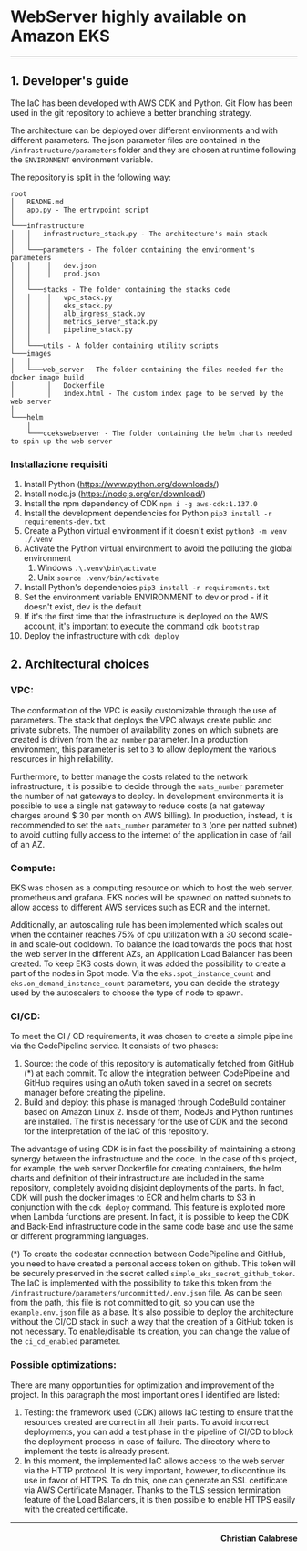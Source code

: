 # WebServer highly available on Amazon EKS

___

## 1. Developer's guide

The IaC has been developed with AWS CDK and Python. Git Flow has been used in the git repository to achieve a better 
branching strategy.

The architecture can be deployed over different environments and with different parameters. The json parameter files are 
contained in the `/infrastructure/parameters` folder and they are chosen at runtime following the `ENVIRONMENT` 
environment variable.

The repository is split in the following way:

```
root
│   README.md
│   app.py - The entrypoint script
│
└───infrastructure
│   │   infrastructure_stack.py - The architecture's main stack
│   │
│   └───parameters - The folder containing the environment's parameters
│   │    │   dev.json
│   │    │   prod.json
│   │
│   └───stacks - The folder containing the stacks code
│   │    │   vpc_stack.py
│   │    │   eks_stack.py
│   │    │   alb_ingress_stack.py
│   │    │   metrics_server_stack.py
│   │    │   pipeline_stack.py
│   │
│   └───utils - A folder containing utility scripts
└───images
│   │
│   └───web_server - The folder containing the files needed for the docker image build
│        │   Dockerfile
│        │   index.html - The custom index page to be served by the web server
│
└───helm
    │
    └───ccekswebserver - The folder containing the helm charts needed to spin up the web server
```

### Installazione requisiti

1. Install Python (https://www.python.org/downloads/)
2. Install node.js (https://nodejs.org/en/download/)
3. Install the npm dependency of CDK `npm i -g aws-cdk:1.137.0`
4. Install the development dependencies for Python `pip3 install -r requirements-dev.txt`
5. Create a Python virtual environment if it doesn't exist `python3 -m venv ./.venv`
6. Activate the Python virtual environment to avoid the polluting the global environment
    1. Windows `.\.venv\bin\activate`
    2. Unix `source .venv/bin/activate`
7. Install Python's dependencies `pip3 install -r requirements.txt`
8. Set the environment variable ENVIRONMENT to dev or prod - if it doesn't exist, dev is the default
9. If it's the first time that the infrastructure is deployed on the AWS account, [it's important to execute the command](https://docs.aws.amazon.com/cdk/latest/guide/bootstrapping.html) `cdk bootstrap`  
10. Deploy the infrastructure with `cdk deploy`

## 2. Architectural choices

### VPC:

The conformation of the VPC is easily customizable through the use of parameters. The stack that deploys the VPC
always create public and private subnets. The number of availability zones on which subnets are created is driven
from the `az_number` parameter. In a production environment, this parameter is set to `3` to allow deployment
the various resources in high reliability.

Furthermore, to better manage the costs related to the network infrastructure, it is possible to decide through the
`nats_number` parameter the number of nat gateways to deploy. In development environments it is possible to use a single
nat gateway to reduce costs (a nat gateway charges around $ 30 per month on AWS billing). In production,
instead, it is recommended to set the `nats_number` parameter to `3` (one per natted subnet) to avoid cutting
fully access to the internet of the application in case of fail of an AZ.

### Compute:

EKS was chosen as a computing resource on which to host the web server, prometheus and grafana. EKS nodes will be spawned on natted subnets to allow access to different AWS services such as ECR
and the internet.

Additionally, an autoscaling rule has been implemented which scales out when the container reaches 75% of
cpu utilization with a 30 second scale-in and scale-out cooldown. To balance the load towards the pods that host the web server in the different AZs, an Application Load Balancer has been created. To keep EKS costs down, it was
added the possibility to create a part of the nodes in Spot mode. Via the `eks.spot_instance_count`
and `eks.on_demand_instance_count` parameters, you can decide the strategy used by the autoscalers to choose the type of node to
spawn.

### CI/CD:

To meet the CI / CD requirements, it was chosen to create a simple pipeline via the CodePipeline service.
It consists of two phases:

1. Source: the code of this repository is automatically fetched from GitHub (*) at each commit. To allow
    the integration between CodePipeline and GitHub requires using an oAuth token saved in a secret on secrets
    manager before creating the pipeline.
2. Build and deploy: this phase is managed through CodeBuild container based on Amazon Linux 2. Inside of them,
    NodeJs and Python runtimes are installed. The first is necessary for the use of CDK and the second for the
    interpretation of the IaC of this repository.

The advantage of using CDK is in fact the possibility of maintaining a strong synergy between the infrastructure and the
code. In the case of this project, for example, the web server Dockerfile for creating containers, the helm charts and
definition of their infrastructure are included in the same repository, completely avoiding disjoint deployments of the parts.
In fact, CDK will push the docker images to ECR and helm charts to S3 in conjunction with the
`cdk deploy` command. This feature is exploited more when Lambda functions are present.
In fact, it is possible to keep the CDK and Back-End infrastructure code in the same code base and use the same or different
programming languages.

(&ast;) To create the codestar connection between CodePipeline and GitHub, you need to have created a personal access
token on github. This token will be securely preserved in the secret called `simple_eks_secret_github_token`.
The IaC is implemented with the possibility to take this token from the `/infrastructure/parameters/uncommitted/.env.json` file.
As can be seen from the path, this file is not committed to git, so you can use the `example.env.json` file as a base. 
It's also possible to deploy the architecture without the CI/CD stack in such a way that the creation of
a GitHub token is not necessary. To enable/disable its creation, you can change the value of the
`ci_cd_enabled` parameter.

### Possible optimizations:

There are many opportunities for optimization and improvement of the project. 
In this paragraph the most important ones I identified are listed:

1. Testing: the framework used (CDK) allows IaC testing to ensure that the resources created are
    correct in all their parts. To avoid incorrect deployments, you can add a test phase in the pipeline of
    CI/CD to block the deployment process in case of failure. The directory where to implement the tests is already present. 
2. In this moment, the implemented IaC allows access to the web server via the HTTP protocol. It is very important,
    however, to discontinue its use in favor of HTTPS. To do this, one can generate an SSL certificate via AWS
    Certificate Manager. Thanks to the TLS session termination feature of the Load Balancers, it is then possible to enable
    HTTPS easily with the created certificate.

___
<h4 style="text-align: right">Christian Calabrese</h4>
